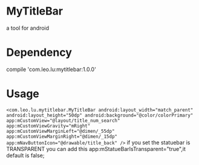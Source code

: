 # MyTitleBar
a tool for android

# Dependency
compile 'com.leo.lu:mytitlebar:1.0.0'

# Usage
`
 <com.leo.lu.mytitlebar.MyTitleBar
        android:layout_width="match_parent"
        android:layout_height="50dp"
        android:background="@color/colorPrimary"
        app:mCustomView="@layout/title_num_search"
        app:mCustomViewGravity="mRight"
        app:mCustomViewMarginLeft="@dimen/_55dp"
        app:mCustomViewMarginRight="@dimen/_15dp"
        app:mNavButtonIcon="@drawable/title_back"
 />
 `
 if you set the statuebar is TRANSPARENT
  you can add this app:mStatueBarIsTransparent="true",it default is false;
 
 

